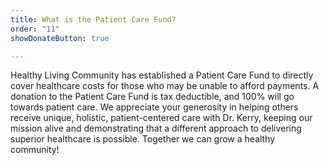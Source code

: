 ```yaml
---
title: What is the Patient Care Fund?
order: "11"
showDonateButton: true

---
```

Healthy Living Community has established a Patient Care Fund to directly cover healthcare costs for those who may be unable to afford payments. A donation to the Patient Care Fund is tax deductible, and 100% will go towards patient care. We appreciate your generosity in helping others receive unique, holistic, patient-centered care with Dr. Kerry, keeping our mission alive and demonstrating that a different approach to delivering superior healthcare is possible. Together we can grow a healthy community!